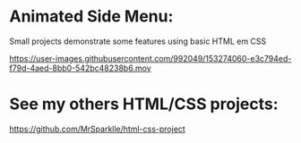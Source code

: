 # Animated Side Menu:

Small projects demonstrate some features using basic HTML em CSS

https://user-images.githubusercontent.com/992049/153274060-e3c794ed-f79d-4aed-8bb0-542bc48238b6.mov

# See my others HTML/CSS projects:

https://github.com/MrSparklle/html-css-project

